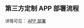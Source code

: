 ## 第三方定制 APP 部署流程

详情可见： [APP 部署](https://github.com/tencentyun/iot-link-ios/blob/master/doc/%E5%B9%B3%E5%8F%B0%E6%8A%80%E6%9C%AF%E6%96%87%E6%A1%A3/%E9%83%A8%E7%BD%B2%E6%B5%81%E7%A8%8B.md)




